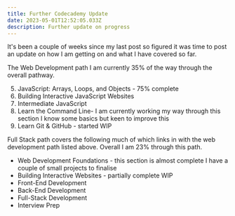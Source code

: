 ```yaml
---
title: Further Codecademy Update
date: 2023-05-01T12:52:05.033Z
description: Further update on progress
---
```

It's been a couple of weeks since my last post so figured it was time to post an update on how I am getting on and what I have covered so far.

T﻿he Web Development path I am currently 35% of the way through the overall pathway.

5. JavaScript: Arrays, Loops, and Objects - 75% complete
6. Building Interactive JavaScript Websites
7. Intermediate JavaScript
8. Learn the Command Line- I am currently working my way through this section I know some basics but keen to improve this
9. Learn Git & GitHub - started WIP

Full Stack path covers the following much of which links in with the web development path listed above. Overall I am 23% through this path. 

- Web Development Foundations - this section is almost complete I have a couple of small projects to finalise
- Building Interactive Websites - partially complete WIP
- Front-End Development
- Back-End Development
- Full-Stack Development
- Interview Prep
